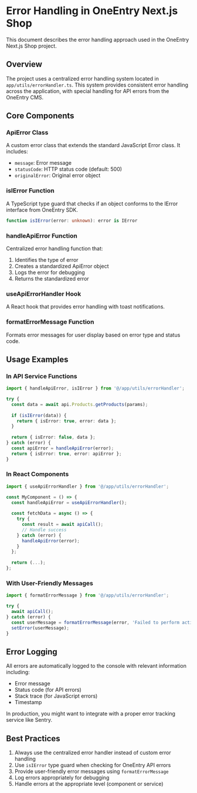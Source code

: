 # Error Handling in OneEntry Next.js Shop

This document describes the error handling approach used in the OneEntry Next.js Shop project.

## Overview

The project uses a centralized error handling system located in `app/utils/errorHandler.ts`. This system provides consistent error handling across the application, with special handling for API errors from the OneEntry CMS.

## Core Components

### ApiError Class

A custom error class that extends the standard JavaScript Error class. It includes:

- `message`: Error message
- `statusCode`: HTTP status code (default: 500)
- `originalError`: Original error object

### isIError Function

A TypeScript type guard that checks if an object conforms to the IError interface from OneEntry SDK.

```typescript
function isIError(error: unknown): error is IError
```

### handleApiError Function

Centralized error handling function that:

1. Identifies the type of error
2. Creates a standardized ApiError object
3. Logs the error for debugging
4. Returns the standardized error

### useApiErrorHandler Hook

A React hook that provides error handling with toast notifications.

### formatErrorMessage Function

Formats error messages for user display based on error type and status code.

## Usage Examples

### In API Service Functions

```typescript
import { handleApiError, isIError } from '@/app/utils/errorHandler';

try {
  const data = await api.Products.getProducts(params);
  
  if (isIError(data)) {
    return { isError: true, error: data };
  }
  
  return { isError: false, data };
} catch (error) {
  const apiError = handleApiError(error);
  return { isError: true, error: apiError };
}
```

### In React Components

```typescript
import { useApiErrorHandler } from '@/app/utils/errorHandler';

const MyComponent = () => {
  const handleApiError = useApiErrorHandler();
  
  const fetchData = async () => {
    try {
      const result = await apiCall();
      // Handle success
    } catch (error) {
      handleApiError(error);
    }
  };
  
  return (...);
};
```

### With User-Friendly Messages

```typescript
import { formatErrorMessage } from '@/app/utils/errorHandler';

try {
  await apiCall();
} catch (error) {
  const userMessage = formatErrorMessage(error, 'Failed to perform action');
  setError(userMessage);
}
```

## Error Logging

All errors are automatically logged to the console with relevant information including:
- Error message
- Status code (for API errors)
- Stack trace (for JavaScript errors)
- Timestamp

In production, you might want to integrate with a proper error tracking service like Sentry.

## Best Practices

1. Always use the centralized error handler instead of custom error handling
2. Use `isIError` type guard when checking for OneEntry API errors
3. Provide user-friendly error messages using `formatErrorMessage`
4. Log errors appropriately for debugging
5. Handle errors at the appropriate level (component or service)